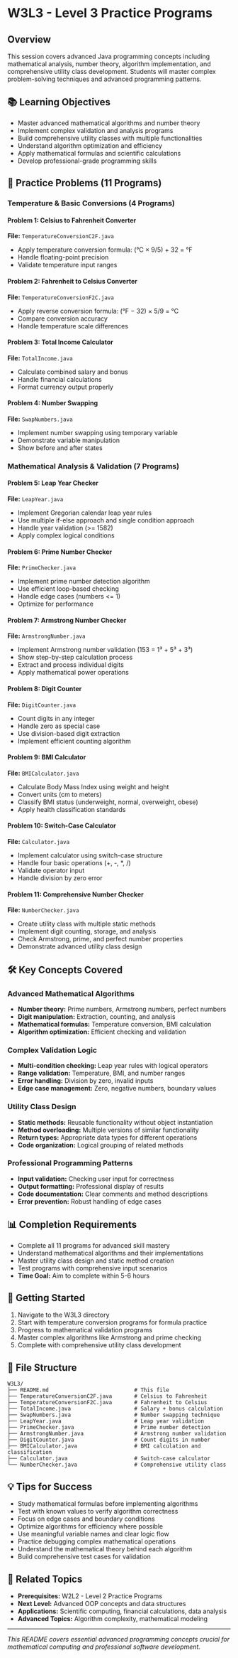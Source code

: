 # W3L3 - Level 3 Practice Programs

## Overview
This session covers advanced Java programming concepts including mathematical analysis, number theory, algorithm implementation, and comprehensive utility class development. Students will master complex problem-solving techniques and advanced programming patterns.

## 📚 Learning Objectives
- Master advanced mathematical algorithms and number theory
- Implement complex validation and analysis programs
- Build comprehensive utility classes with multiple functionalities
- Understand algorithm optimization and efficiency
- Apply mathematical formulas and scientific calculations
- Develop professional-grade programming skills

## 🎯 Practice Problems (11 Programs)

### Temperature & Basic Conversions (4 Programs)

#### Problem 1: Celsius to Fahrenheit Converter
**File:** `TemperatureConversionC2F.java`
- Apply temperature conversion formula: (°C × 9/5) + 32 = °F
- Handle floating-point precision
- Validate temperature input ranges

#### Problem 2: Fahrenheit to Celsius Converter
**File:** `TemperatureConversionF2C.java`
- Apply reverse conversion formula: (°F − 32) × 5/9 = °C
- Compare conversion accuracy
- Handle temperature scale differences

#### Problem 3: Total Income Calculator
**File:** `TotalIncome.java`
- Calculate combined salary and bonus
- Handle financial calculations
- Format currency output properly

#### Problem 4: Number Swapping
**File:** `SwapNumbers.java`
- Implement number swapping using temporary variable
- Demonstrate variable manipulation
- Show before and after states

### Mathematical Analysis & Validation (7 Programs)

#### Problem 5: Leap Year Checker
**File:** `LeapYear.java`
- Implement Gregorian calendar leap year rules
- Use multiple if-else approach and single condition approach
- Handle year validation (>= 1582)
- Apply complex logical conditions

#### Problem 6: Prime Number Checker
**File:** `PrimeChecker.java`
- Implement prime number detection algorithm
- Use efficient loop-based checking
- Handle edge cases (numbers <= 1)
- Optimize for performance

#### Problem 7: Armstrong Number Checker
**File:** `ArmstrongNumber.java`
- Implement Armstrong number validation (153 = 1³ + 5³ + 3³)
- Show step-by-step calculation process
- Extract and process individual digits
- Apply mathematical power operations

#### Problem 8: Digit Counter
**File:** `DigitCounter.java`
- Count digits in any integer
- Handle zero as special case
- Use division-based digit extraction
- Implement efficient counting algorithm

#### Problem 9: BMI Calculator
**File:** `BMICalculator.java`
- Calculate Body Mass Index using weight and height
- Convert units (cm to meters)
- Classify BMI status (underweight, normal, overweight, obese)
- Apply health classification standards

#### Problem 10: Switch-Case Calculator
**File:** `Calculator.java`
- Implement calculator using switch-case structure
- Handle four basic operations (+, -, *, /)
- Validate operator input
- Handle division by zero error

#### Problem 11: Comprehensive Number Checker
**File:** `NumberChecker.java`
- Create utility class with multiple static methods
- Implement digit counting, storage, and analysis
- Check Armstrong, prime, and perfect number properties
- Demonstrate advanced utility class design

## 🛠️ Key Concepts Covered

### Advanced Mathematical Algorithms
- **Number theory:** Prime numbers, Armstrong numbers, perfect numbers
- **Digit manipulation:** Extraction, counting, and analysis
- **Mathematical formulas:** Temperature conversion, BMI calculation
- **Algorithm optimization:** Efficient checking and validation

### Complex Validation Logic
- **Multi-condition checking:** Leap year rules with logical operators
- **Range validation:** Temperature, BMI, and number ranges
- **Error handling:** Division by zero, invalid inputs
- **Edge case management:** Zero, negative numbers, boundary values

### Utility Class Design
- **Static methods:** Reusable functionality without object instantiation
- **Method overloading:** Multiple versions of similar functionality
- **Return types:** Appropriate data types for different operations
- **Code organization:** Logical grouping of related methods

### Professional Programming Patterns
- **Input validation:** Checking user input for correctness
- **Output formatting:** Professional display of results
- **Code documentation:** Clear comments and method descriptions
- **Error prevention:** Robust handling of edge cases

## 📊 Completion Requirements
- Complete all 11 programs for advanced skill mastery
- Understand mathematical algorithms and their implementations
- Master utility class design and static method creation
- Test programs with comprehensive input scenarios
- **Time Goal:** Aim to complete within 5-6 hours

## 🚀 Getting Started
1. Navigate to the W3L3 directory
2. Start with temperature conversion programs for formula practice
3. Progress to mathematical validation programs
4. Master complex algorithms like Armstrong and prime checking
5. Complete with comprehensive utility class development

## 📁 File Structure
```
W3L3/
├── README.md                           # This file
├── TemperatureConversionC2F.java       # Celsius to Fahrenheit
├── TemperatureConversionF2C.java       # Fahrenheit to Celsius
├── TotalIncome.java                    # Salary + bonus calculation
├── SwapNumbers.java                    # Number swapping technique
├── LeapYear.java                       # Leap year validation
├── PrimeChecker.java                   # Prime number detection
├── ArmstrongNumber.java                # Armstrong number validation
├── DigitCounter.java                   # Count digits in number
├── BMICalculator.java                  # BMI calculation and classification
├── Calculator.java                     # Switch-case calculator
└── NumberChecker.java                  # Comprehensive utility class
```

## 💡 Tips for Success
- Study mathematical formulas before implementing algorithms
- Test with known values to verify algorithm correctness
- Focus on edge cases and boundary conditions
- Optimize algorithms for efficiency where possible
- Use meaningful variable names and clear logic flow
- Practice debugging complex mathematical operations
- Understand the mathematical theory behind each algorithm
- Build comprehensive test cases for validation

## 🔗 Related Topics
- **Prerequisites:** W2L2 - Level 2 Practice Programs
- **Next Level:** Advanced OOP concepts and data structures
- **Applications:** Scientific computing, financial calculations, data analysis
- **Advanced Topics:** Algorithm complexity, mathematical modeling

---
*This README covers essential advanced programming concepts crucial for mathematical computing and professional software development.*